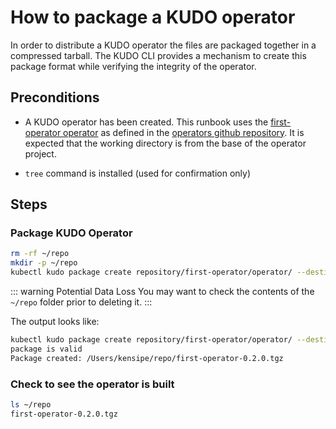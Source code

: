 # How to package a KUDO operator

In order to distribute a KUDO operator the files are packaged together in a compressed tarball.  The KUDO CLI provides a mechanism to create this package format while verifying the integrity of the operator.

## Preconditions

* A KUDO operator has been created.  This runbook uses the [first-operator operator](https://github.com/kudobuilder/operators/tree/master/repository/first-operator) as defined in the [operators github repository](https://github.com/kudobuilder/operators).  It is expected that the working directory is from the base of the operator project.

* `tree` command is installed (used for confirmation only)

## Steps

### Package KUDO Operator

```bash
rm -rf ~/repo
mkdir -p ~/repo
kubectl kudo package create repository/first-operator/operator/ --destination=~/repo
```
::: warning Potential Data Loss
You may want to check the contents of the `~/repo` folder prior to deleting it.
:::

The output looks like:

```bash
kubectl kudo package create repository/first-operator/operator/ --destination=~/repo
package is valid
Package created: /Users/kensipe/repo/first-operator-0.2.0.tgz
```

### Check to see the operator is built

```bash
ls ~/repo
first-operator-0.2.0.tgz
```
